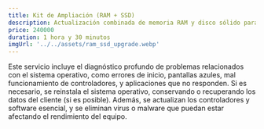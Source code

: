 ```yaml
---
title: Kit de Ampliación (RAM + SSD)
description: Actualización combinada de memoria RAM y disco sólido para maximizar el rendimiento y almacenamiento del equipo.
price: 240000
duration: 1 hora y 30 minutos
imgUrl: '../../assets/ram_ssd_upgrade.webp'
---
```


Este servicio incluye el diagnóstico profundo de problemas relacionados con el sistema operativo, como errores de inicio, pantallas azules, mal funcionamiento de controladores, y aplicaciones que no responden. Si es necesario, se reinstala el sistema operativo, conservando o recuperando los datos del cliente (si es posible). Además, se actualizan los controladores y software esencial, y se eliminan virus o malware que puedan estar afectando el rendimiento del equipo.